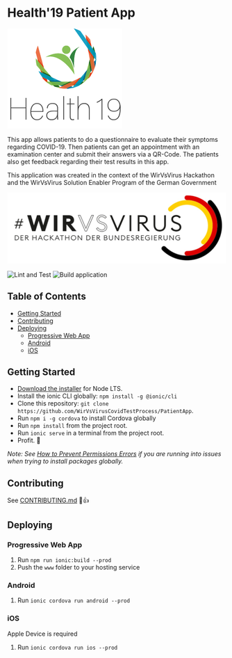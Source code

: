 # Health'19 Patient App

![](/src/assets/img/logo.png)

This app allows patients to do a questionnaire to evaluate their symptoms regarding COVID-19. Then patients can get an appointment with an examination center and submit their answers via a QR-Code. The patients also get feedback regarding their test results in this app.

This application was created in the context of the WirVsVirus Hackathon and the WirVsVirus Solution Enabler Program of the German Government

![](/src/assets/img/wirvsvirus_logo.png)

![Lint and Test](https://github.com/WirVsVirusCovidTestProcess/PatientApp/workflows/Lint%20and%20Test/badge.svg?branch=master) ![Build application](https://github.com/WirVsVirusCovidTestProcess/PatientApp/workflows/Build%20application/badge.svg?branch=master)

## Table of Contents
- [Getting Started](#getting-started)
- [Contributing](#contributing)
- [Deploying](#deploying)
  - [Progressive Web App](#progressive-web-app)
  - [Android](#android)
  - [iOS](#ios)


## Getting Started

* [Download the installer](https://nodejs.org/) for Node LTS.
* Install the ionic CLI globally: `npm install -g @ionic/cli`
* Clone this repository: `git clone https://github.com/WirVsVirusCovidTestProcess/PatientApp`.
* Run `npm i -g cordova` to install Cordova globally
* Run `npm install` from the project root.
* Run `ionic serve` in a terminal from the project root.
* Profit. :tada:

_Note: See [How to Prevent Permissions Errors](https://docs.npmjs.com/getting-started/fixing-npm-permissions) if you are running into issues when trying to install packages globally._

## Contributing

See [CONTRIBUTING.md](https://github.com/ionic-team/ionic-conference-app/blob/master/.github/CONTRIBUTING.md) :tada::+1:

## Deploying

### Progressive Web App

1. Run `npm run ionic:build --prod`
2. Push the `www` folder to your hosting service

### Android

1. Run `ionic cordova run android --prod`

### iOS

Apple Device is required

1. Run `ionic cordova run ios --prod`
